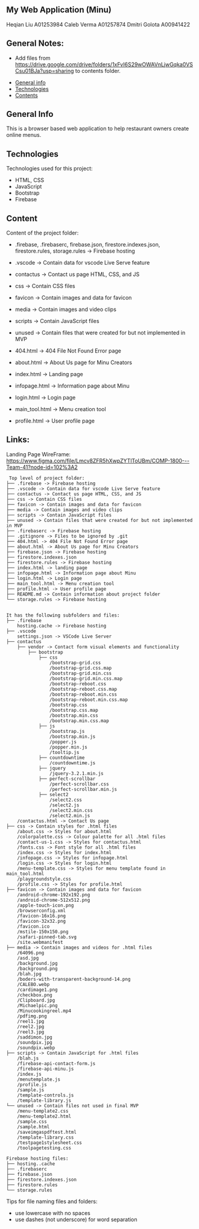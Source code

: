 ## My Web Application (Minu)
Heqian Liu A01253984
Caleb Verma A01257874
Dmitri Golota A00941422

## General Notes:

- Add files from https://drive.google.com/drive/folders/1xFvI6S29wOWAVnLjwGqka0VSCsu01BJa?usp=sharing
    to contents folder.

* [General info](#general-info)
* [Technologies](#technologies)
* [Contents](#content)

## General Info
This is a browser based web application to help restaurant owners create online menus.

## Technologies
Technologies used for this project:
* HTML, CSS
* JavaScript
* Bootstrap 
* Firebase
	
## Content
Content of the project folder:
* .firebase, .firebaserc, firebase.json, firestore.indexes.json, firestore.rules, storage.rules -> Firebase hosting
* .vscode -> Contain data for vscode Live Serve feature
* contactus -> Contact us page HTML, CSS, and JS
* css -> Contain CSS files
* favicon -> Contain images and data for favicon
* media -> Contain images and video clips
* scripts -> Contain JavaScript files
* unused -> Contain files that were created for but not implemented in MVP

* 404.html -> 404 File Not Found Error page
* about.html -> About Us page for Minu Creators
* index.html -> Landing page
* infopage.html -> Information page about Minu
* login.html -> Login page
* main_tool.html -> Menu creation tool
* profile.html -> User profile page 


## Links:

Landing Page WireFrame: https://www.figma.com/file/Lmcv8ZFR5hXwpZYTlToUBm/COMP-1800---Team-41?node-id=102%3A2
```
 Top level of project folder: 
├── .firebase -> Firebase hosting
├── .vscode -> Contain data for vscode Live Serve feature
├── contactus -> Contact us page HTML, CSS, and JS
├── css -> Contain CSS files
├── favicon -> Contain images and data for favicon
├── media -> Contain images and video clips
├── scripts -> Contain JavaScript files
├── unused -> Contain files that were created for but not implemented in MVP
├── .firebaserc -> Firebase hosting 
├── .gitignore -> Files to be ignored by .git
├── 404.html -> 404 File Not Found Error page
├── about.html -> About Us page for Minu Creators
├── firebase.json -> Firebase hosting 
├── firestore.indexes.json
├── firestore.rules -> Firebase hosting 
├── index.html -> landing page
├── infopage.html -> Information page about Minu
├── login.html -> Login page
├── main_tool.html -> Menu creation tool
├── profile.html -> User profile page 
├── README.md -> Contain information about project folder
└── storage.rules -> Firebase hosting 


It has the following subfolders and files:
├── .firebase
    hosting.cache -> Firebase hosting
├── .vscode
    settings.json -> VSCode Live Server
├── contactus
    ├── vendor -> Contact form visual elements and functionality
        ├── bootstrap
            ├── css
                /bootstrap-grid.css
                /bootstrap-grid.css.map
                /bootstrap-grid.min.css
                /bootstrap-grid.min.css.map
                /bootstrap-reboot.css
                /bootstrap-reboot.css.map
                /bootstrap-reboot.min.css
                /bootstrap-reboot.min.css.map
                /bootstrap.css
                /bootstrap.css.map
                /bootstrap.min.css
                /bootstrap.min.css.map
            ├── js
                /bootstrap.js
                /bootstrap.min.js
                /popper.js
                /popper.min.js
                /tooltip.js
            ├── countdowntime
                /countdowntime.js
            ├── jquery
                /jquery-3.2.1.min.js
            ├── perfect-scrollbar
                /perfect-scrollbar.css
                /perfect-scrollbar.min.js
            ├── select2
                /select2.css
                /select2.js
                /select2.min.css
                /select2.min.js
    /contactus.html -> Contact Us page
├── css -> Contain styles for .html files
    /about.css -> Styles for about.html
    /colorpalette.css -> Colour palette for all .html files
    /contact-us-1.css -> Styles for contactus.html
    /fonts.css -> Font style for all .html files
    /index.css -> Styles for index.html
    /infopage.css -> Styles for infopage.html
    /login.css -> Styles for login.html
    /menu-template.css -> Styles for menu template found in main_tool.html
    /playgroundstyle.css
    /profile.css -> Styles for profile.html
├── favicon -> Contain images and data for favicon
    /android-chrome-192x192.png
    /android-chrome-512x512.png
    /apple-touch-icon.png
    /browserconfig.xml
    /favicon-16x16.png
    /favicon-32x32.png
    /favicon.ico
    /mstile-150x150.png
    /safari-pinned-tab.svg
    /site.webmanifest
├── media -> Contain images and videos for .html files
    /64096.png
    /asd.jpg
    /background.jpg
    /background.png
    /blah.jpg
    /boders-with-transparent-background-14.png
    /CALEBO.webp
    /cardimage1.png
    /checkbox.png
    /Clipboard.jpg
    /Michaelpic.png
    /Minucookingreel.mp4
    /pdfimg.png
    /reel1.jpg
    /reel2.jpg
    /reel3.jpg
    /saddimon.jpg
    /soundpix.jpg
    /soundpix.webp
├── scripts -> Contain JavaScript for .html files
    /blah.js
    /firebase-api-contact-form.js
    /firebase-api-minu.js
    /index.js
    /menutemplate.js
    /profile.js
    /sample.js
    /template-controls.js
    /template-library.js
└── unused -> Contain files not used in final MVP
    /menu-template2.css
    /menu-template2.html
    /sample.css
    /sample.html
    /saveimgaspdftest.html
    /template-library.css
    /testpage1stylesheet.css
    /toolpagetesting.css

Firebase hosting files: 
├── hosting..cache
├── .firebaserc
├── firebase.json
├── firestore.indexes.json
├── firestore.rules
└── storage.rules

```

Tips for file naming files and folders:
* use lowercase with no spaces
* use dashes (not underscore) for word separation
